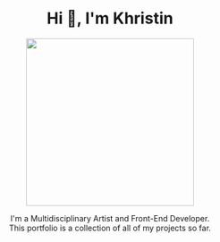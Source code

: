 <h1 align="center">
  <br>
Hi 👋, I'm Khristin
  <br>
</h1>
</div>

<div align="center">
<a href="#"><img src="https://assets.codepen.io/6566924/AdobeStock_524286688.png" width="300"></a>
</div>

<p align="center">I'm a Multidisciplinary Artist and Front-End Developer. <br>
This portfolio is a collection of all of my projects so far.</p>
